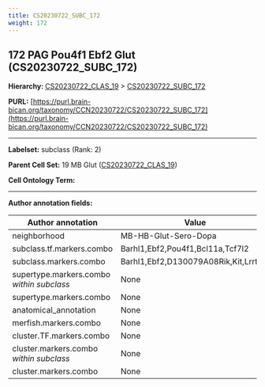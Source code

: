 ```yaml
---
title: CS20230722_SUBC_172
weight: 172
---
```

## 172 PAG Pou4f1 Ebf2 Glut (CS20230722_SUBC_172)
<b>Hierarchy: </b>
[CS20230722_CLAS_19](../CS20230722_CLAS_19) >
[CS20230722_SUBC_172](../CS20230722_SUBC_172)

**PURL:** [https://purl.brain-bican.org/taxonomy/CCN20230722/CS20230722_SUBC_172](https://purl.brain-bican.org/taxonomy/CCN20230722/CS20230722_SUBC_172)

---


**Labelset:** subclass (Rank: 2)

**Parent Cell Set:** 19 MB Glut ([CS20230722_CLAS_19](../CS20230722_CLAS_19))



**Cell Ontology Term:** 

[MARKER GENES.]: #


---

[TRANSFERRED ANNOTATIONS.]: #


[AUTHOR ANNOTATION FIELDS.]: #


**Author annotation fields:**

| Author annotation | Value |
|-------------------|-------|
|neighborhood|MB-HB-Glut-Sero-Dopa|
|subclass.tf.markers.combo|Barhl1,Ebf2,Pou4f1,Bcl11a,Tcf7l2|
|subclass.markers.combo|Barhl1,Ebf2,D130079A08Rik,Kit,Lrrtm4|
|supertype.markers.combo _within subclass_|None|
|supertype.markers.combo|None|
|anatomical_annotation|None|
|merfish.markers.combo|None|
|cluster.TF.markers.combo|None|
|cluster.markers.combo _within subclass_|None|
|cluster.markers.combo|None|

